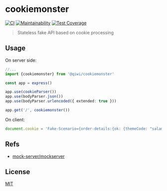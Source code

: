 # cookiemonster
[![CI](https://github.com/qiwi/cookiemonster/actions/workflows/ci.yaml/badge.svg?branch=master&event=push)](https://github.com/qiwi/cookiemonster/actions/workflows/ci.yaml)
[![Maintainability](https://api.codeclimate.com/v1/badges/01b67bf5bc60a67df296/maintainability)](https://codeclimate.com/github/qiwi/cookiemonster/maintainability)
[![Test Coverage](https://api.codeclimate.com/v1/badges/01b67bf5bc60a67df296/test_coverage)](https://codeclimate.com/github/qiwi/cookiemonster/test_coverage)
> Stateless fake API based on cookie processing

## Usage
On server side:
```ts
//...
import {cookiemonster} from '@qiwi/cookiemonster'

const app = express()

app.use(cookieParser())
app.use(bodyParser.json())
app.use(bodyParser.urlencoded({ extended: true }))

app.get('/', cookiemonster())
```

On client:
```ts
document.cookie = 'Fake-Scenario={order-details:{ok: {themeCode: "salampay"}}+payment-methods:{ok}+commission:{ok}+polling:{ok}+pay:{ok}+merchant-site:{ok}+email:{ok}+create-invoice:{ok}+customization:{ok}+create-qr-code:{ok}}'
```


## Refs
* [mock-server/mockserver](https://github.com/mock-server/mockserver)

## License
[MIT](./LICENSE)
